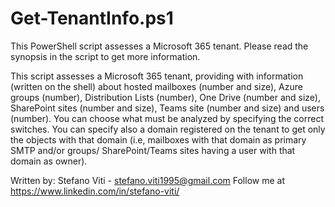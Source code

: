 # Get-TenantInfo.ps1
This PowerShell script assesses a Microsoft 365 tenant. Please read the synopsis in the script to get more information.

This script assesses a Microsoft 365 tenant, providing with information (written on the shell) about hosted mailboxes (number and size), Azure groups (number),
Distribution Lists (number), One Drive (number and size), SharePoint sites (number and size), Teams site (number and size) and users (number). You can choose 
what must be analyzed by specifying the correct switches.
You can specify also a domain registered on the tenant to get only the objects with that domain (i.e, mailboxes with that domain as primary SMTP and/or groups/
SharePoint/Teams sites having a user with that domain as owner).

Written by: Stefano Viti - stefano.viti1995@gmail.com
Follow me at https://www.linkedin.com/in/stefano-viti/

